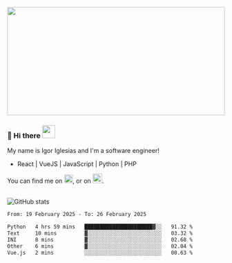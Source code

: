 <img src="https://c.tenor.com/KjVxfRrrncUAAAAd/matrix.gif" width="100%" height="250px">

### 🔭 Hi there <img src="https://raw.githubusercontent.com/MartinHeinz/MartinHeinz/master/wave.gif" width="30px">


My name is Igor Iglesias and I'm a software engineer!
<br>

<ul>
  <li> React | VueJS | JavaScript | Python | PHP </li>
</ul>
You can find me on <a href="https://twitter.com/IgorIglesias5"><img src="https://i.imgur.com/JLLlB5S.png" width="20px"></a>, or on <a href="https://www.linkedin.com/in/igor-iglesias-62478428/"><img src="https://i.imgur.com/PXyIkWx.png" width="22px"></a>.

<br>
<br>

![GitHub stats](https://github-readme-stats.vercel.app/api?username=igoiglesias&show_icons=true&count_private=true&theme=chartreuse-dark&hide_title=true)

<!--START_SECTION:waka-->

```txt
From: 19 February 2025 - To: 26 February 2025

Python   4 hrs 59 mins   ██████████████████████▓░░   91.32 %
Text     10 mins         ▓░░░░░░░░░░░░░░░░░░░░░░░░   03.32 %
INI      8 mins          ▓░░░░░░░░░░░░░░░░░░░░░░░░   02.68 %
Other    6 mins          ▓░░░░░░░░░░░░░░░░░░░░░░░░   02.04 %
Vue.js   2 mins          ░░░░░░░░░░░░░░░░░░░░░░░░░   00.63 %
```

<!--END_SECTION:waka-->
